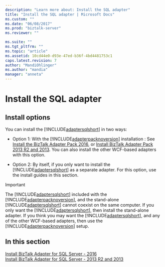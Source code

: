 ```yaml
---
description: "Learn more about: Install the SQL adapter"
title: "Install the SQL adapter | Microsoft Docs"
ms.custom: ""
ms.date: "06/08/2017"
ms.prod: "biztalk-server"
ms.reviewer: ""

ms.suite: ""
ms.tgt_pltfrm: ""
ms.topic: "article"
ms.assetid: 10cd44e0-d93e-47ed-b36f-4bd4481753c1
caps.latest.revision: 7
author: "MandiOhlinger"
ms.author: "mandia"
manager: "anneta"
---
```

# Install the SQL adapter
## Install options
You can install the [!INCLUDE[adaptersqlshort](../../includes/adaptersqlshort-md.md)] in two ways:

* Option 1: With the [!INCLUDE[adapterpacknoversion](../../includes/adapterpacknoversion-md.md)] installation : See [Install the BizTalk Adapter Pack 2016](../../adapters-and-accelerators/install-the-biztalk-adapter-pack-2016.md), or [Install BizTalk Adapter Pack 2013 R2 and 2013](../../adapters-and-accelerators/install-biztalk-adapter-pack-2013-r2-and-2013.md). You can also install the other WCF-based adapters with this option.
  
* Option 2: By itself, if you only want to install the [!INCLUDE[adaptersqlshort](../../includes/adaptersqlshort-md.md)] as a separate adapter. For this option, use the install guides in this section.
  
> [!IMPORTANT]
>  The [!INCLUDE[adaptersqlshort](../../includes/adaptersqlshort-md.md)] included with the  [!INCLUDE[adapterpacknoversion](../../includes/adapterpacknoversion-md.md)], and the stand-alone [!INCLUDE[adaptersqlshort](../../includes/adaptersqlshort-md.md)] cannot coexist on the same computer.  If you only want the [!INCLUDE[adaptersqlshort](../../includes/adaptersqlshort-md.md)], then install the stand-alone adapter. If you think you may want the [!INCLUDE[adaptersqlshort](../../includes/adaptersqlshort-md.md)], and any of the other WCF-based adapters, then use the [!INCLUDE[adapterpacknoversion](../../includes/adapterpacknoversion-md.md)] setup. 
  
## In this section
[Install BizTalk Adapter for SQL Server - 2016](../../adapters-and-accelerators/adapter-sql/install-microsoft-biztalk-adapter-for-sql-server-2016.md)  
[Install BizTalk Adapter for SQL Server - 2013 R2 and 2013](../../adapters-and-accelerators/adapter-sql/install-microsoft-biztalk-adapter-for-sql-server-2013-r2-and-2013.md)
